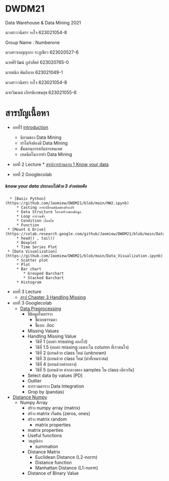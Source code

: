 # DWDM21
Data Warehouse & Data Mining 2021

นางสาววนิศรา จงใจ 623021054-8

Group Name : Numberone

นางสาวเบญญาภา ระภูเขียว 623020527-6

นายศิริวัฒน์ ภูลำสัตย์ 623020765-0

นายธนิก พิมภิบาล 623021049-1

นางสาววนิศรา จงใจ 623021054-8

นายวิฆเนศ เกียรติเกษมสุข 623021055-6

# สารบัญเนื้อหา

* บทที่1 [introduction](https://github.com/Jaomiew/DWDM21/blob/main/HW1.)
  * นิยามของ Data Mining
  * ทำไมจึงต้องมี Data Mining
  * ขั้นตอนการสกัดสารสนเทศ
  * เทคนิคในการทำ Data Mining 

* บทที่ 2 Lecture
      * [สรุปการบ้านคาบ 1 Know your data](https://github.com/Jaomiew/DWDM21/blob/main/HW2.ipynb)
* บทที่ 2 Googlecolab

##### know your data ประกอบไปด้วย 3 ส่วยย่อยคือ
      * [Basic Python](https://github.com/Jaomiew/DWDM21/blob/main/HW2.ipynb)
         * Casting การเปลี่ยนชนิดของตัวเเปร
         * Data Structure โครงสร้างของข้อมูล
         * Loop การวนซ้ำ
         * Condition เงื่อนไข
         * Function
     * [Mount G Drive](https://colab.research.google.com/github/Jaomiew/DWDM21/blob/main/Data102_(Chapter2).ipynb#scrollTo=T5WvddexWdPX)
         * head() , tail()
         * Boxplot
         * Time Series Plot
     * [Data Visualization](https://github.com/Jaomiew/DWDM21/blob/main/Data_Visualization.ipynb)
         * Scatter plot
         * Plot
         * Bar chart
            * Grouped Barchart
            * Stacked Barchart
         * Histogram  
  
* บทที่ 3 Lecture
  * [สรุป Chapter 3 Handling Missing](https://github.com/Jaomiew/DWDM21/blob/main/Chapter_3_(Handling_Missing).ipynb)
* บทที่ 3 Googlecolab
  * [Data Preprocessing](https://github.com/Jaomiew/DWDM21/blob/main/Chapter_3_(Handling_Missing).ipynb)
    * ชี้ข้อมูลในตาราง 
      * ชี้แบบธรรมดา 
      * ชี้แบบ .iloc
    * Missing Values
    * Handling Missing Value
      * วิธีที่ 1 (ลบค่า missing ออกไป) 
      * วิธีที่ 1.5 (ลบค่า missing เฉพาะใน column ที่เราสนใจ)
      * วิธีที่ 2 (แทนด้วย class ใหม่ (unknown)
      * วิธีที่ 3 (แทนด้วย class ใหม่ (ค่าที่เหมาะสม)
      * วิธีที่ 4 (แทนด้วยค่ากลาง)
      * วิธีที่ 5 (แทนด้วย ค่ากลางของ samples ใน class เดียวกัน)
    * Select data by values [PD]
    * Outlier
    * การรวมตาราง Data Integration
    * Grop by (pandas) 
 * [Distance Numpy](https://github.com/Jaomiew/DWDM21/blob/main/Distance_Numpy.ipynb)
   * Numpy Array
     * สร้าง numpy array (matrix) 
     * สร้าง matrix เริ่มต้น (zeros, ones)
     * สร้าง matrix random
       * matrix properties
     * matrix properties
     * Useful functions
     * วนลูปเอง
       * summation
     * Distance Matrix
       * Euclidean Distance (L2-norm)
       * Distance function
       * Manhattan Distance (L1-norm)
     * Distance of Binary Value

 








